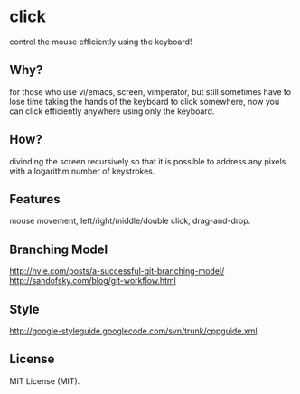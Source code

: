 click
=====

control the mouse efficiently using the keyboard!

## Why?

for those who use vi/emacs, screen, vimperator, but still sometimes have to lose time taking the hands of the keyboard to click somewhere, now you can click efficiently anywhere using only the keyboard.

## How?

divinding the screen recursively so that it is possible to address any pixels with a logarithm number of keystrokes.

## Features

mouse movement, left/right/middle/double click, drag-and-drop.

## Branching Model

http://nvie.com/posts/a-successful-git-branching-model/
http://sandofsky.com/blog/git-workflow.html

## Style

http://google-styleguide.googlecode.com/svn/trunk/cppguide.xml

## License

MIT License (MIT).
